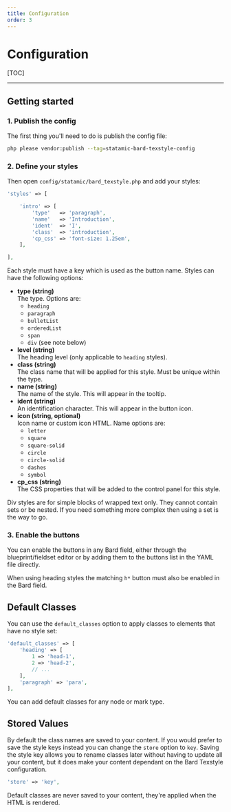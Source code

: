 ```yaml
---
title: Configuration
order: 3
---
```


# Configuration

[TOC]

---

## Getting started

### 1. Publish the config

The first thing you'll need to do is publish the config file:

```bash
php please vendor:publish --tag=statamic-bard-texstyle-config
```

### 2. Define your styles

Then open `config/statamic/bard_texstyle.php` and add your styles:

```php
'styles' => [

    'intro' => [
        'type'   => 'paragraph',
        'name'   => 'Introduction',
        'ident'  => 'I',
        'class'  => 'introduction',
        'cp_css' => 'font-size: 1.25em',
    ],

],
```

Each style must have a key which is used as the button name. Styles can have the following options:

* **type (string)**  
  The type. Options are:
    * `heading`
    * `paragraph`
    * `bulletList`
    * `orderedList`
    * `span`
    * `div` (see note below)
* **level (string)**  
  The heading level (only applicable to `heading` styles).
* **class (string)**  
  The class name that will be applied for this style. Must be unique within the type.
* **name (string)**  
  The name of the style. This will appear in the tooltip.
* **ident (string)**  
  An identification character. This will appear in the button icon.
* **icon (string, optional)**  
  Icon name or custom icon HTML. Name options are:
    * `letter`
    * `square`
    * `square-solid`
    * `circle`
    * `circle-solid`
    * `dashes`
    * `symbol`
* **cp_css (string)**  
  The CSS properties that will be added to the control panel for this style.

Div styles are for simple blocks of wrapped text only. They cannot contain sets or be nested. If you need something more complex then using a set is the way to go.

### 3. Enable the buttons

You can enable the buttons in any Bard field, either through the blueprint/fieldset editor or by adding them to the buttons list in the YAML file directly.

When using heading styles the matching `h*` button must also be enabled in the Bard field.

## Default Classes

You can use the `default_classes` option to apply classes to elements that have no style set:

```php
'default_classes' => [
    'heading' => [
        1 => 'head-1',
        2 => 'head-2',
        // ...
    ],
    'paragraph' => 'para',
],
```

You can add default classes for any node or mark type.

## Stored Values

By default the class names are saved to your content. If you would prefer to save the style keys instead you can change the `store` option to `key`. Saving the style key allows you to rename classes later without having to update all your content, but it does make your content dependant on the Bard Texstyle configuration.

```php
'store' => 'key',
```

Default classes are never saved to your content, they're applied when the HTML is rendered.